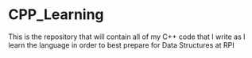 # CPP_Learning
This is the repository that will contain all of my C++ code that I write as I learn the language in order to best prepare for Data Structures at RPI
